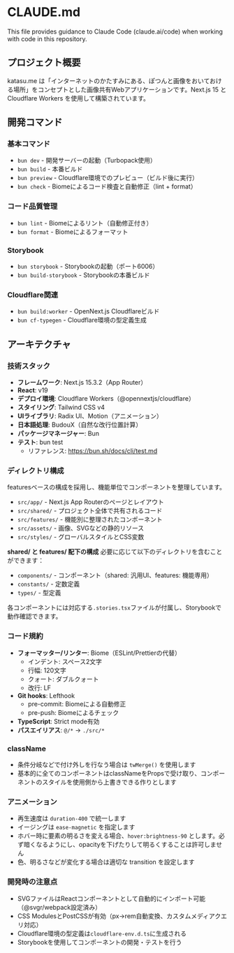 # CLAUDE.md

This file provides guidance to Claude Code (claude.ai/code) when working with code in this repository.

## プロジェクト概要

katasu.me は「インターネットのかたすみにある、ぽつんと画像をおいておける場所」をコンセプトとした画像共有Webアプリケーションです。Next.js 15 と Cloudflare Workers を使用して構築されています。

## 開発コマンド

### 基本コマンド
- `bun dev` - 開発サーバーの起動（Turbopack使用）
- `bun build` - 本番ビルド
- `bun preview` - Cloudflare環境でのプレビュー（ビルド後に実行）
- `bun check` - Biomeによるコード検査と自動修正（lint + format）

### コード品質管理
- `bun lint` - Biomeによるリント（自動修正付き）
- `bun format` - Biomeによるフォーマット

### Storybook
- `bun storybook` - Storybookの起動（ポート6006）
- `bun build-storybook` - Storybookの本番ビルド

### Cloudflare関連
- `bun build:worker` - OpenNext.js Cloudflareビルド
- `bun cf-typegen` - Cloudflare環境の型定義生成

## アーキテクチャ

### 技術スタック
- **フレームワーク**: Next.js 15.3.2（App Router）
- **React**: v19
- **デプロイ環境**: Cloudflare Workers（@opennextjs/cloudflare）
- **スタイリング**: Tailwind CSS v4
- **UIライブラリ**: Radix UI、Motion（アニメーション）
- **日本語処理**: BudouX（自然な改行位置計算）
- **パッケージマネージャー**: Bun
- **テスト**: bun test
    - リファレンス: https://bun.sh/docs/cli/test.md

### ディレクトリ構成

featuresベースの構成を採用し、機能単位でコンポーネントを整理しています。

- `src/app/` - Next.js App Routerのページとレイアウト
- `src/shared/` - プロジェクト全体で共有されるコード
- `src/features/` - 機能別に整理されたコンポーネント
- `src/assets/` - 画像、SVGなどの静的リソース
- `src/styles/` - グローバルスタイルとCSS変数

**shared/ と features/ 配下の構成**
必要に応じて以下のディレクトリを含むことができます：
- `components/` - コンポーネント（shared: 汎用UI、features: 機能専用）
- `constants/` - 定数定義
- `types/` - 型定義

各コンポーネントには対応する`.stories.tsx`ファイルが付属し、Storybookで動作確認できます。

### コード規約
- **フォーマッター/リンター**: Biome（ESLint/Prettierの代替）
  - インデント: スペース2文字
  - 行幅: 120文字
  - クォート: ダブルクォート
  - 改行: LF
- **Git hooks**: Lefthook
  - pre-commit: Biomeによる自動修正
  - pre-push: Biomeによるチェック
- **TypeScript**: Strict mode有効
- **パスエイリアス**: `@/*` → `./src/*`

### className

- 条件分岐などで付け外しを行なう場合は `twMerge()` を使用します
- 基本的に全てのコンポーネントはclassNameをPropsで受け取り、コンポーネントのスタイルを使用側から上書きできる作りとします

### アニメーション

- 再生速度は `duration-400` で統一します
- イージングは `ease-magnetic` を指定します
- ホバー時に要素の明るさを変える場合、`hover:brightness-90` とします。必ず暗くなるようにし、opacityを下げたりして明るくすることは許可しません
- 色、明るさなどが変化する場合は適切な transition を設定します

### 開発時の注意点
- SVGファイルはReactコンポーネントとして自動的にインポート可能（@svgr/webpack設定済み）
- CSS ModulesとPostCSSが有効（px→rem自動変換、カスタムメディアクエリ対応）
- Cloudflare環境の型定義は`cloudflare-env.d.ts`に生成される
- Storybookを使用してコンポーネントの開発・テストを行う
